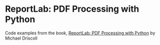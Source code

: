 # ReportLab: PDF Processing with Python

Code examples from the book, [ReportLab: PDF Processing with Python](https://leanpub.com/reportlab) by Michael Driscoll

